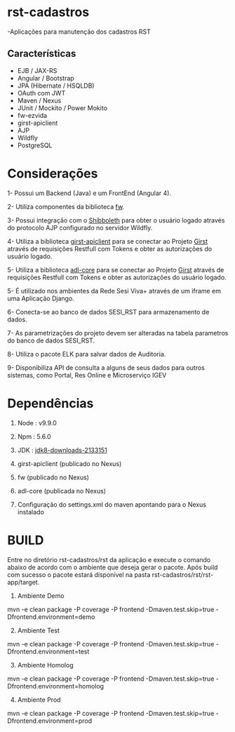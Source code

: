 # rst-cadastros
-Aplicações para manutenção dos cadastros RST

Características
-------------------------

* EJB / JAX-RS
* Angular / Bootstrap
* JPA (Hibernate / HSQLDB)
* OAuth com JWT
* Maven / Nexus
* JUnit / Mockito / Power Mokito
* fw-ezvida
* girst-apiclient
* AJP
* Wildfly
* PostgreSQL

Considerações
============

1- Possui um Backend (Java) e um FrontEnd (Angular 4).

2- Utiliza componentes da biblioteca [fw](https://github.com/ezvida/fw-ezvida).

3- Possui integração com o [Shibboleth](https://www.shibboleth.net/) para obter o usuário logado através do protocolo AJP configurado no servidor Wildfly.

4- Utiliza a biblioteca [girst-apiclient](https://github.com/ezvida/rst-girst-api-client) para se conectar ao Projeto [Girst](https://github.com/ezvida/rst-girst) através de requisições Restfull com Tokens e obter as autorizações do usuário logado.

5- Utiliza a biblioteca [adl-core](https://github.com/ezvida/adl-core) para se conectar ao Projeto [Girst](https://github.com/ezvida/rst-girst) através de requisições Restfull com Tokens e obter as autorizações do usuário logado.

5- É utilizado nos ambientes da Rede Sesi Viva+ através de um iframe em uma Aplicação Django.

6- Conecta-se ao banco de dados SESI_RST para armazenamento de dados.

7- As parametrizações do projeto devem ser alteradas na tabela parametros do banco de dados SESI_RST.

8- Utiliza o pacote ELK para salvar dados de Auditoria.

9- Disponibiliza API de consulta a alguns de seus dados para outros sistemas, como Portal, Res Online e Microserviço IGEV

Dependências
============

1) Node : v9.9.0

2) Npm  : 5.6.0 

3) JDK : [jdk8-downloads-2133151](http://www.oracle.com/technetwork/java/javase/downloads/jdk8-downloads-2133151.html)

4) girst-apiclient (publicado no Nexus)

5) fw (publicado no Nexus)

6) adl-core (publicada no Nexus)

7) Configuração do settings.xml do maven apontando para o Nexus instalado

BUILD
==========

Entre no diretório rst-cadastros/rst da aplicação e execute o comando abaixo de acordo com o ambiente que deseja gerar o pacote.
Após build com sucesso o pacote estará disponível na pasta rst-cadastros/rst/rst-app/target.

1) Ambiente Demo

mvn -e clean package -P coverage -P frontend -Dmaven.test.skip=true -Dfrontend.environment=demo

2) Ambiente Test

mvn -e clean package -P coverage -P frontend -Dmaven.test.skip=true -Dfrontend.environment=test

3) Ambiente Homolog

mvn -e clean package -P coverage -P frontend -Dmaven.test.skip=true -Dfrontend.environment=homolog

4) Ambiente Prod

mvn -e clean package -P coverage -P frontend -Dmaven.test.skip=true -Dfrontend.environment=prod